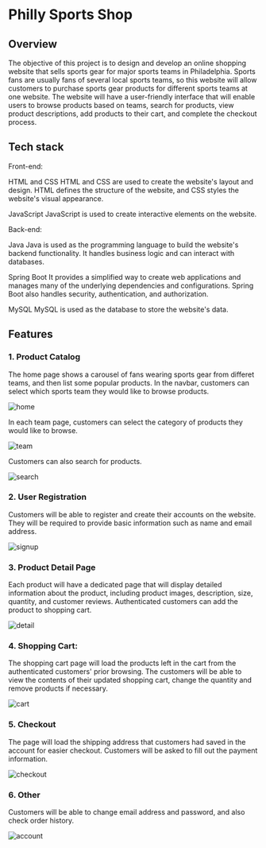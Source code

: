 # Philly Sports Shop

## Overview

The objective of this project is to design and develop an online shopping website that sells sports gear for major sports teams in Philadelphia. Sports fans are usually fans of several local sports teams, so this website will allow customers to purchase sports gear products for different sports teams at one website. The website will have a user-friendly interface that will enable users to browse products based on teams, search for products, view product descriptions, add products to their cart, and complete the checkout process.

## Tech stack
Front-end:

HTML and CSS
HTML and CSS are used to create the website's layout and design. HTML defines the structure of the website, and CSS styles the website's visual appearance.

JavaScript
JavaScript is used to create interactive elements on the website.

Back-end:

Java
Java is used as the programming language to build the website's backend functionality. It handles business logic and can interact with databases.

Spring Boot
It provides a simplified way to create web applications and manages many of the underlying dependencies and configurations. Spring Boot also handles security, authentication, and authorization.

MySQL
MySQL is used as the database to store the website's data.

## Features
### 1. Product Catalog 

The home page shows a carousel of fans wearing sports gear from differet teams, and then list some popular products. In the navbar, customers can select which sports team they would like to browse products. 

![home](./readmeImages/home.png)



In each team page, customers can select the category of products they would like to browse.

![team](./readmeImages/team.png)



Customers can also search for products.

![search](./readmeImages/search.png)

### 2. User Registration 

Customers will be able to register and create their accounts on the website. They will be required to provide basic information such as name and email address.

![signup](./readmeImages/signup.png)

### 3. Product Detail Page

Each product will have a dedicated page that will display detailed information about the product, including product images, description, size, quantity, and customer reviews. Authenticated customers can add the product to shopping cart.

![detail](./readmeImages/detail.png)

### 4. Shopping Cart: 

The shopping cart page will load the products left in the cart from the authenticated customers' prior browsing. The customers will be able to view the contents of their updated shopping cart, change the quantity and remove products if necessary. 

![cart](./readmeImages/cart.png)

### 5. Checkout 

The page will load the shipping address that customers had saved in the account for easier checkout. Customers will be asked to fill out the payment information.

![checkout](./readmeImages/checkout.png)

### 6. Other

Customers will be able to change email address and password, and also check order history.

![account](./readmeImages/account.png)
